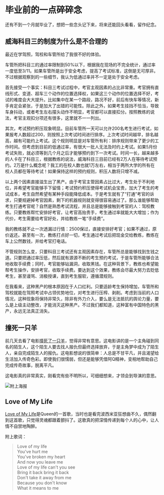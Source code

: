 # 毕业前的一点碎碎念

还有不到一个月就毕业了，想把一些念头记下来，将来还能回头看看，留作纪念。

## 威海科目三的制度为什么是不合理的

最近在学驾照，驾校和车管所给了我很不好的体验。

车管所把科目三的通过率限制到50%以下，根据我在现场的不完全统计，通过率一度低至3/11。如果车管所是出于安全考虑，提高了考试标准，这倒是无可厚非。不过根据观察到的一些细节，我认为低通过率并不一定是处于安全考虑。

首先接受一个事实：科目三考试过程中，考官主观因素的占比非常重。考官拥有直线形式、变道、超车三个动作的位置选择权，如果这三个动作的位置选择不好，考试的难度会大大提升。比如集中在某一个路段，路况不好，前后有快车等情况，新手肯定会紧张，于是加大了出错的可能性。除此之外，如果考生挂挡不恰当，导致车身抖动，或者考生左右摆头动作不明显，考官都可以直接扣分。按照教练的说法，考官主观扣分项还有很多，这里就不一一列出。

其次，考试预约积压现象明显。目前车管所一天可以允许200名考生进行考试，如果报考人数超过200，则按照上次考试时间进行排序。上次考试时间越早，排名越高，越有可能约上考试。这个规则明显是对车管所有利：排序规则带来了更少的工作时间。但考虑到目前的低通过率，有很大一批人无法及时约上考试。如果5月份考试失败，就必须等到几个月之后才能够预约到下一次考试。时间一长，越来越多的人卡在了科目三，根据教练的说法，威海科目三目前已经有2万人在等待考试预约。2万是什么概念呢？我工的在校人数也就1万左右，相当于两所大学的所有在校人员都在等待考试！如果保持这样的预约规则，积压人数将只增不减。

以上两个因素直接滋生出了黑产。由于考官主管因素占比过大，考生处于不利地位，并希望考官能够手下留情；考试预约积压使得考试机会宝贵，加大了考生的考试成本，考生自然希望有某种手段能降低成本。于是考生就有了“打通”考官的诉求，只要规避掉考官因素，剩下的机器规则就变得很容易通过了。那么谁能够帮助考生打通考官呢？自然是熟悉考试流程，并且总是能够接触到考官的人：驾校教练。只要教练帮忙安排好考官，让考官高抬贵手，考生通过率就能大大增加；作为代价，考生需要给考官好处，并给教练一笔“手续费”。

我的教练就不止一次透漏过行情：2500保过，直接安排好考官；如果不通过，原价返还。甚至有一次，教练打点好一切，考生通过考试后把现金交给教练，教练在车上公然数钱，并给考官打电话。

不管规则怎么变，只要科目三考试还有主观因素存在，车管所总是能够找到生钱之道。只要把通过率压低，然后就有源源不断的考生预约考试，于是车管所能够合法地收取手续费；同时，考官能够钻漏洞，收取黑钱。在这种背景下，教练也希望能帮考生操作，安排考官，收取手续费。要达到这个效果，教练会尽最大努力去贬低考生，甚至谩骂、消极授课，直到考生服软，遵循潜规则。

在我看来，这种黑产的根本原因在于人口红利。只要适龄考生保持增加，车管所和驾校就能在驾照考试中占领优势地位，对考生进行压榨、剥削。考虑到当前的人口情况，这种现象将保持非常久，除非有外力介入，要么是无法抵抗的舆论力量，要么是上级主动整改，才能消灭这种黑产。不过我们都知道，这种富有中国特色的黑产，永远无法真正消失。

## 撞死一只羊

前几天去看了电影[撞死了一只羊](https://movie.douban.com/subject/30283179/)，觉得非常有意思。这电影讲的是一个主角碰到同名的陌生人，这个陌生人要去找人报仇但最终选择放弃，于是主角梦中成为了陌生人，亲自完成陌生人的报仇。这电影想说的很简单：人总是不甘平凡，并且渴望给生活加入传奇色彩。即使我们很懦弱，但还是能够凭借阿Q精神，变相地帮助自己完成传奇故事，脱离平凡。

这电影真的非常真实，刚看完有些不明所以，可细细想来，才领会到导演的意思。

![附上海报](https://img3.doubanio.com/view/photo/l/public/p2550800623.webp)

## Love of My Life

[Love of My Life](https://y.qq.com/n/yqq/song/001QvRjt3NH0ad.html)是Queen的一首歌，当时也是看完波西米亚狂想曲不久，偶然翻到这首歌，只觉得灵魂都跟着颤抖了。这歌真的把深情传递到每个人的心中，让人情不自禁地陶醉。

附上歌词：
>Love of my life  
>You've hurt me  
>You've broken my heart  
>And now you leave me  
>Love of my life can't you see  
>Bring it back bring it back  
>Don't take it away from me  
>Because you don't know  
>What it means to me  